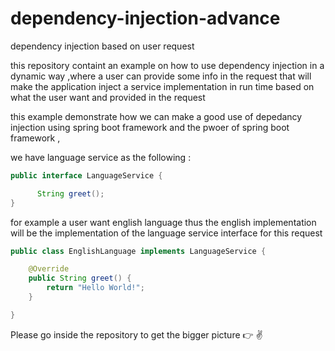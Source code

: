 # dependency-injection-advance
dependency injection based on user request

this repository containt an example on how to use dependency injection in a dynamic way ,where a user can  provide some info in the request that will make the application inject a service implementation in run time  based on what the user want and provided in the request

this example demonstrate how we can make a good use of depedancy injection using spring boot framework and the pwoer of spring boot framework ,

we have language service as the following :

```java
public interface LanguageService {

      String greet();
}
```


for example a user want english language thus the english implementation will be the implementation of the language service  interface for this request 

```java
public class EnglishLanguage implements LanguageService {

	@Override
	public String greet() {
		return "Hello World!";
	}

}
```
Please go inside the repository to get the bigger picture :point_right: :v:
